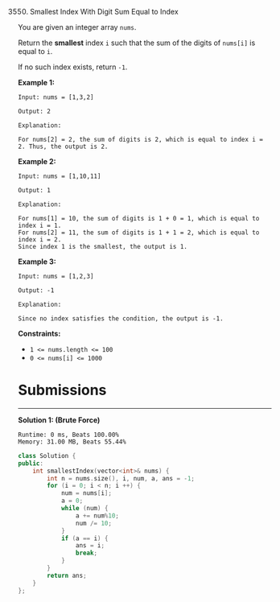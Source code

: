 3550. Smallest Index With Digit Sum Equal to Index

You are given an integer array `nums`.

Return the **smallest** index `i` such that the sum of the digits of `nums[i]` is equal to `i`.

If no such index exists, return `-1`.

 

**Example 1:**
```
Input: nums = [1,3,2]

Output: 2

Explanation:

For nums[2] = 2, the sum of digits is 2, which is equal to index i = 2. Thus, the output is 2.
```

**Example 2:**
```
Input: nums = [1,10,11]

Output: 1

Explanation:

For nums[1] = 10, the sum of digits is 1 + 0 = 1, which is equal to index i = 1.
For nums[2] = 11, the sum of digits is 1 + 1 = 2, which is equal to index i = 2.
Since index 1 is the smallest, the output is 1.
```

**Example 3:**
```
Input: nums = [1,2,3]

Output: -1

Explanation:

Since no index satisfies the condition, the output is -1.
```

**Constraints:**

* `1 <= nums.length <= 100`
* `0 <= nums[i] <= 1000`

# Submissions
---
**Solution 1: (Brute Force)**
```
Runtime: 0 ms, Beats 100.00%
Memory: 31.00 MB, Beats 55.44%
```
```c++
class Solution {
public:
    int smallestIndex(vector<int>& nums) {
        int n = nums.size(), i, num, a, ans = -1;
        for (i = 0; i < n; i ++) {
            num = nums[i];
            a = 0;
            while (num) {
                a += num%10;
                num /= 10;
            }
            if (a == i) {
                ans = i;
                break;
            }
        }
        return ans;
    }
};
```
